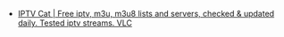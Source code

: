 * [IPTV Cat | Free iptv, m3u, m3u8 lists and servers, checked & updated daily. Tested iptv streams. VLC](https://iptvcat.com/hungary__5)
